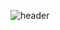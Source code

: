 ![header](https://capsule-render.vercel.app/api?type=waving&color=random&height=300&section=header&text=Mincho%20Park&desc=Front%20end,%20Back%20end%20Developer&descSize=30&descAlign=70&fontSize=90&fontAlign=35&fontAlignY=35&animation=fadeIn)

